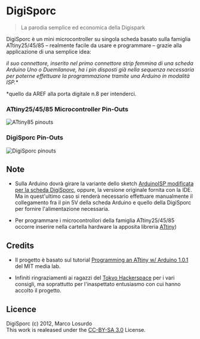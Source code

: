 # DigiSporc

> La parodia semplice ed economica della Digispark

DigiSporc è un mini microcontroller su singola scheda basato sulla famiglia ATtiny25/45/85 – realmente facile da usare e programmare – grazie alla applicazione di una semplice idea:

**il suo connettore, inserito nel primo* connettore strip femmina di una scheda Arduino Uno o Duemilanove, ha i pin disposti già nella sequenza necessaria per poterne effettuare la programmazione tramite una Arduino in modalità ISP.**

*quello da AREF alla porta digitale n.8 per intenderci.

### ATtiny25/45/85 Microcontroller Pin-Outs
![ATtiny85 pinouts](http://hlt.media.mit.edu/wp-content/uploads/2011/10/ATtiny45-85.png)

### DigiSporc Pin-Outs
![DigiSporc pinouts](https://raw.github.com/MarcoLosurdo/DigiSporc/master/pic/DigiSporc_pinout.png)

## Note
* Sulla Arduino dovrà girare la variante dello sketch [ArduinoISP modificata per la scheda DigiSporc](https://raw.github.com/MarcoLosurdo/DigiSporc/master/ArduinoISP_per_DigiSporc.ino), oppure, la versione originale fornita con la IDE. Ma in quest'ultimo caso si renderà necessario effettuare manualmente il collegamento fra il pin 5V della scheda Arduino e quello della DigiSporc per fornire l'alimentazione necessaria.

* Per programmare i microcontrollori della famiglia ATtiny25/45/85 occorre inserire nella cartella hardware la apposita libreria [ATtiny](https://github.com/damellis/attiny)) 

## Credits
* Il progetto è basato sul tutorial [Programming an ATtiny w/ Arduino 1.0.1](http://hlt.media.mit.edu/?p=1695) del MIT media lab.

* Infiniti ringraziamenti ai ragazzi del [Tokyo Hackerspace](http://tokyohackerspace.org/) per i vari consigli, ma soprattutto per l'inaspettato entusiasmo con cui hanno accolto il progetto.

## Licence
DigiSporc (c) 2012, Marco Losurdo  
This work is realeased under the [CC-BY-SA 3.0](http://creativecommons.org/licenses/by-sa/3.0/us/
) License.



